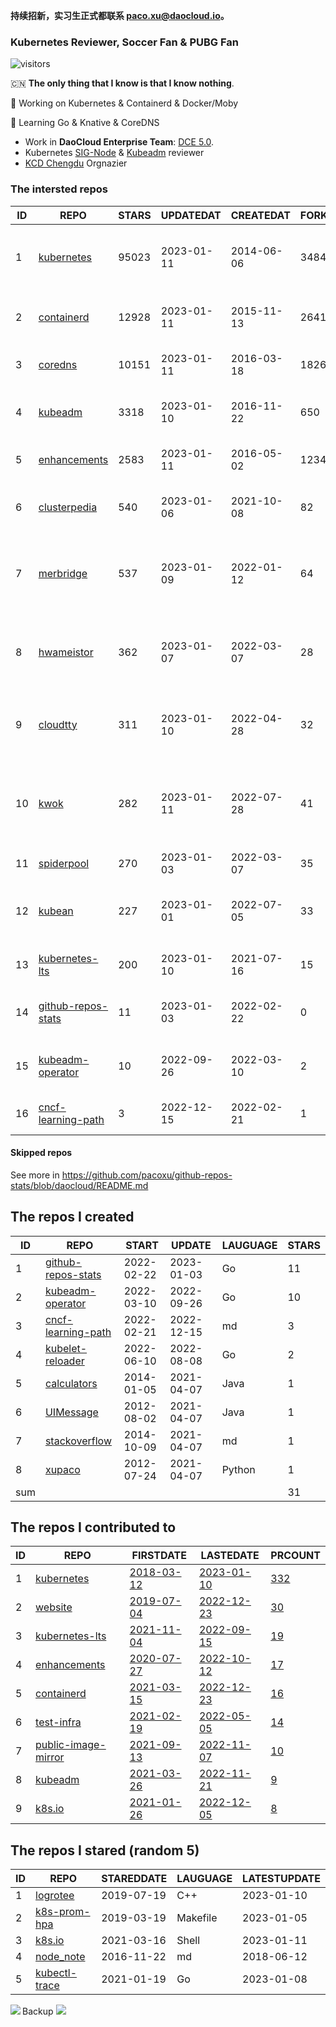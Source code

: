 **持续招新，实习生正式都联系 paco.xu@daocloud.io。**

### Kubernetes Reviewer, Soccer Fan & PUBG Fan
![visitors](https://visitor-badge.glitch.me/badge?page_id=pacoxu.pacoxu&left_color=green&right_color=red)
 
 🇨🇳 **The only thing that I know is that I know nothing**. 
 
 🔭 Working on Kubernetes & Containerd & Docker/Moby
 
 🌱 Learning Go & Knative & CoreDNS

- Work in **DaoCloud Enterprise Team**: [DCE 5.0](https://www.daocloud.io/dce_5.0).
- Kubernetes [SIG-Node](https://github.com/kubernetes/community/blob/master/sig-node/README.md) & [Kubeadm](https://github.com/kubernetes/kubeadm/) reviewer
- [KCD Chengdu](https://community.cncf.io/kcd-chengdu/) Orgnazier


<!--START_SECTION:github_repos-->
### The intersted repos
| ID |                                REPO                                | STARS | UPDATEDAT  | CREATEDAT  | FORKSCOUNT |                                  DESCRIPTIONS                                  |
|----|--------------------------------------------------------------------|-------|------------|------------|------------|--------------------------------------------------------------------------------|
|  1 | [kubernetes](https://github.com/kubernetes/kubernetes)             | 95023 | 2023-01-11 | 2014-06-06 |      34842 | Production-Grade Container Scheduling and Management                           |
|  2 | [containerd](https://github.com/containerd/containerd)             | 12928 | 2023-01-11 | 2015-11-13 |       2641 | An open and reliable container runtime                                         |
|  3 | [coredns](https://github.com/coredns/coredns)                      | 10151 | 2023-01-11 | 2016-03-18 |       1826 | CoreDNS is a DNS server that chains plugins                                    |
|  4 | [kubeadm](https://github.com/kubernetes/kubeadm)                   |  3318 | 2023-01-10 | 2016-11-22 |        650 | Aggregator for issues filed against kubeadm                                    |
|  5 | [enhancements](https://github.com/kubernetes/enhancements)         |  2583 | 2023-01-11 | 2016-05-02 |       1234 | Enhancements tracking repo for Kubernetes                                      |
|  6 | [clusterpedia](https://github.com/clusterpedia-io/clusterpedia)    |   540 | 2023-01-06 | 2021-10-08 |         82 | The Encyclopedia of Kubernetes clusters                                        |
|  7 | [merbridge](https://github.com/merbridge/merbridge)                |   537 | 2023-01-09 | 2022-01-12 |         64 | Use eBPF to speed up your Service Mesh like crossing an Einstein-Rosen Bridge. |
|  8 | [hwameistor](https://github.com/hwameistor/hwameistor)             |   362 | 2023-01-07 | 2022-03-07 |         28 | Hwameistor is an HA local storage system for cloud-native stateful workloads.  |
|  9 | [cloudtty](https://github.com/cloudtty/cloudtty)                   |   311 | 2023-01-10 | 2022-04-28 |         32 | A Friendly Kubernetes CloudShell (Web Terminal) !                              |
| 10 | [kwok](https://github.com/kubernetes-sigs/kwok)                    |   282 | 2023-01-11 | 2022-07-28 |         41 | Kubernetes WithOut Kubelet -  Simulates thousands of Nodes and Clusters.       |
| 11 | [spiderpool](https://github.com/spidernet-io/spiderpool)           |   270 | 2023-01-03 | 2022-03-07 |         35 | kubernetes ipam                                                                |
| 12 | [kubean](https://github.com/kubean-io/kubean)                      |   227 | 2023-01-01 | 2022-07-05 |         33 |  :seedling: Kubernetes lifecycle management operator based on kubespray.       |
| 13 | [kubernetes-lts](https://github.com/klts-io/kubernetes-lts)        |   200 | 2023-01-10 | 2021-07-16 |         15 | Kubernetes LTS(long term support)                                              |
| 14 | [github-repos-stats](https://github.com/pacoxu/github-repos-stats) |    11 | 2023-01-03 | 2022-02-22 |          0 | Collect Repos Star/Fork/Watch Counts Everyday                                  |
| 15 | [kubeadm-operator](https://github.com/pacoxu/kubeadm-operator)     |    10 | 2022-09-26 | 2022-03-10 |          2 | Test work on the design of kubeadm operator                                    |
| 16 | [cncf-learning-path](https://github.com/pacoxu/cncf-learning-path) |     3 | 2022-12-15 | 2022-02-21 |          1 | record my learning CNCF related path                                           |



#### Skipped repos
<!--END_SECTION:github_repos-->
See more in https://github.com/pacoxu/github-repos-stats/blob/daocloud/README.md


<!--START_SECTION:my_github-->
## The repos I created
| ID  |                                REPO                                |   START    |   UPDATE   | LAUGUAGE | STARS |
|-----|--------------------------------------------------------------------|------------|------------|----------|-------|
|   1 | [github-repos-stats](https://github.com/pacoxu/github-repos-stats) | 2022-02-22 | 2023-01-03 | Go       |    11 |
|   2 | [kubeadm-operator](https://github.com/pacoxu/kubeadm-operator)     | 2022-03-10 | 2022-09-26 | Go       |    10 |
|   3 | [cncf-learning-path](https://github.com/pacoxu/cncf-learning-path) | 2022-02-21 | 2022-12-15 | md       |     3 |
|   4 | [kubelet-reloader](https://github.com/pacoxu/kubelet-reloader)     | 2022-06-10 | 2022-08-08 | Go       |     2 |
|   5 | [calculators](https://github.com/pacoxu/calculators)               | 2014-01-05 | 2021-04-07 | Java     |     1 |
|   6 | [UIMessage](https://github.com/pacoxu/UIMessage)                   | 2012-08-02 | 2021-04-07 | Java     |     1 |
|   7 | [stackoverflow](https://github.com/pacoxu/stackoverflow)           | 2014-10-09 | 2021-04-07 | md       |     1 |
|   8 | [xupaco](https://github.com/pacoxu/xupaco)                         | 2012-07-24 | 2021-04-07 | Python   |     1 |
| sum |                                                                    |            |            |          |    31 |

## The repos I contributed to
| ID |                                  REPO                                  |                               FIRSTDATE                               |                               LASTEDATE                                |                                        PRCOUNT                                        |
|----|------------------------------------------------------------------------|-----------------------------------------------------------------------|------------------------------------------------------------------------|---------------------------------------------------------------------------------------|
|  1 | [kubernetes](https://github.com/kubernetes/kubernetes)                 | [2018-03-12](https://github.com/kubernetes/kubernetes/pull/61040)     | [2023-01-10](https://github.com/kubernetes/kubernetes/pull/114943)     | [332](https://github.com/kubernetes/kubernetes/pulls?q=is%3Apr+author%3Apacoxu)       |
|  2 | [website](https://github.com/kubernetes/website)                       | [2019-07-04](https://github.com/kubernetes/website/pull/15285)        | [2022-12-23](https://github.com/kubernetes/website/pull/38614)         | [30](https://github.com/kubernetes/website/pulls?q=is%3Apr+author%3Apacoxu)           |
|  3 | [kubernetes-lts](https://github.com/klts-io/kubernetes-lts)            | [2021-11-04](https://github.com/klts-io/kubernetes-lts/pull/94)       | [2022-09-15](https://github.com/klts-io/kubernetes-lts/pull/174)       | [19](https://github.com/klts-io/kubernetes-lts/pulls?q=is%3Apr+author%3Apacoxu)       |
|  4 | [enhancements](https://github.com/kubernetes/enhancements)             | [2020-07-27](https://github.com/kubernetes/enhancements/pull/1907)    | [2022-10-12](https://github.com/kubernetes/enhancements/pull/3612)     | [17](https://github.com/kubernetes/enhancements/pulls?q=is%3Apr+author%3Apacoxu)      |
|  5 | [containerd](https://github.com/containerd/containerd)                 | [2021-03-15](https://github.com/containerd/containerd/pull/5200)      | [2022-12-23](https://github.com/containerd/containerd/pull/7863)       | [16](https://github.com/containerd/containerd/pulls?q=is%3Apr+author%3Apacoxu)        |
|  6 | [test-infra](https://github.com/kubernetes/test-infra)                 | [2021-02-19](https://github.com/kubernetes/test-infra/pull/20909)     | [2022-05-05](https://github.com/kubernetes/test-infra/pull/26210)      | [14](https://github.com/kubernetes/test-infra/pulls?q=is%3Apr+author%3Apacoxu)        |
|  7 | [public-image-mirror](https://github.com/DaoCloud/public-image-mirror) | [2021-09-13](https://github.com/DaoCloud/public-image-mirror/pull/13) | [2022-11-07](https://github.com/DaoCloud/public-image-mirror/pull/260) | [10](https://github.com/DaoCloud/public-image-mirror/pulls?q=is%3Apr+author%3Apacoxu) |
|  8 | [kubeadm](https://github.com/kubernetes/kubeadm)                       | [2021-03-26](https://github.com/kubernetes/kubeadm/pull/2421)         | [2022-11-21](https://github.com/kubernetes/kubeadm/pull/2783)          | [9](https://github.com/kubernetes/kubeadm/pulls?q=is%3Apr+author%3Apacoxu)            |
|  9 | [k8s.io](https://github.com/kubernetes/k8s.io)                         | [2021-01-26](https://github.com/kubernetes/k8s.io/pull/1577)          | [2022-12-05](https://github.com/kubernetes/k8s.io/pull/4520)           | [8](https://github.com/kubernetes/k8s.io/pulls?q=is%3Apr+author%3Apacoxu)             |

## The repos I stared (random 5)
| ID |                             REPO                             | STAREDDATE | LAUGUAGE | LATESTUPDATE |
|----|--------------------------------------------------------------|------------|----------|--------------|
|  1 | [logrotee](https://github.com/singalen/logrotee)             | 2019-07-19 | C++      | 2023-01-10   |
|  2 | [k8s-prom-hpa](https://github.com/stefanprodan/k8s-prom-hpa) | 2019-03-19 | Makefile | 2023-01-05   |
|  3 | [k8s.io](https://github.com/kubernetes/k8s.io)               | 2021-03-16 | Shell    | 2023-01-11   |
|  4 | [node_note](https://github.com/lemonhall/node_note)          | 2016-11-22 | md       | 2018-06-12   |
|  5 | [kubectl-trace](https://github.com/iovisor/kubectl-trace)    | 2021-01-19 | Go       | 2023-01-08   |

<!--END_SECTION:my_github-->

<a href="https://pacoxu.wordpress.com/">
  <img align="left" src="https://github-readme-stats.vercel.app/api?username=pacoxu&show_icons=true" />
</a>

Backup ![](https://komarev.com/ghpvc/?username=pacoxu)

